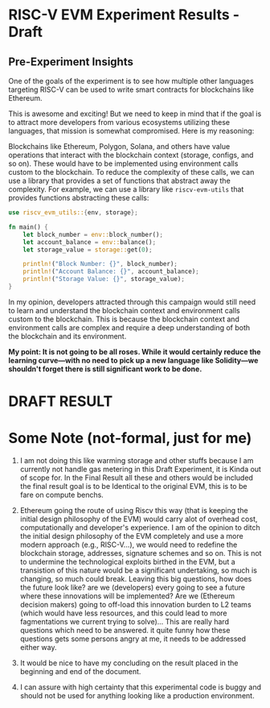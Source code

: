 # RISC-V EVM Experiment Results - Draft

## Pre-Experiment Insights

One of the goals of the experiment is to see how multiple other languages targeting RISC-V can be used to write smart contracts for blockchains like Ethereum.

This is awesome and exciting! But we need to keep in mind that if the goal is to attract more developers from various ecosystems utilizing these languages, that mission is somewhat compromised. Here is my reasoning:

Blockchains like Ethereum, Polygon, Solana, and others have value operations that interact with the blockchain context (storage, configs, and so on). These would have to be implemented using environment calls custom to the blockchain. To reduce the complexity of these calls, we can use a library that provides a set of functions that abstract away the complexity. For example, we can use a library like `riscv-evm-utils` that provides functions abstracting these calls:

```rust 
use riscv_evm_utils::{env, storage};

fn main() {
    let block_number = env::block_number();
    let account_balance = env::balance();
    let storage_value = storage::get(0);

    println!("Block Number: {}", block_number);
    println!("Account Balance: {}", account_balance);
    println!("Storage Value: {}", storage_value);
}
```

In my opinion, developers attracted through this campaign would still need to learn and understand the blockchain context and environment calls custom to the blockchain. This is because the blockchain context and environment calls are complex and require a deep understanding of both the blockchain and its environment.

**My point: It is not going to be all roses. While it would certainly reduce the learning curve—with no need to pick up a new language like Solidity—we shouldn't forget there is still significant work to be done.**

# DRAFT RESULT


# Some Note (not-formal, just for me)
1. I am not doing this like warming storage and other stuffs because I am currently not handle gas metering in this Draft Experiment, it is Kinda out of scope for. In the Final Result all these and others would be included the final result goal is to be Identical to the original EVM, this is to be fare on compute benchs.

2. Ethereum going the route of using Riscv this way (that is keeping the initial design philosophy of the EVM) would carry alot of overhead cost, computationally and developer's experience. I am of the opinion to ditch the initial design philosophy of the EVM completely and use a more modern approach (e.g., RISC-V...), we would need to redefine the blockchain storage, addresses, signature schemes and so on. This is not to undermine the technological exploits birthed in the EVM, but a transistion of this nature would be a significant undertaking, so much is changing, so much could break. Leaving this big questions, how does the future look like? are we (developers) every going to see a future where these innovations will be implemented? Are we (Ethereum decision makers) going to off-load this innovation burden to L2 teams (which would have less resources, and  this could lead to more fagmentations we current trying to solve)... This are really hard questions which need to be answered. it quite funny how these questions gets some persons angry at me, it needs to be addressed either way.

3. It would be nice to have my concluding on the result placed in the beginning and end of the document.

4. I can assure with high certainty that this experimental code is buggy and should not be used for anything looking like a production environment.
